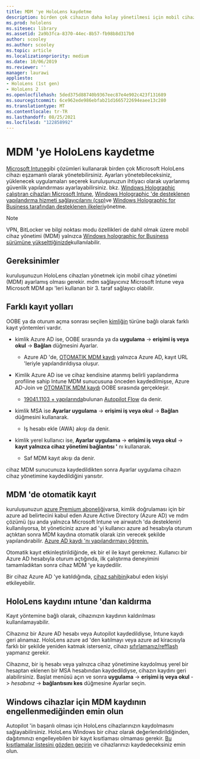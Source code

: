 ```yaml
---
title: MDM 'ye HoloLens kaydetme
description: birden çok cihazın daha kolay yönetilmesi için mobil cihaz yönetimi 'ne (MDM) HoloLens kaydetmeyi öğrenin.
ms.prod: hololens
ms.sitesec: library
ms.assetid: 2a9b3fca-8370-44ec-8b57-fb98b8d317b0
author: scooley
ms.author: scooley
ms.topic: article
ms.localizationpriority: medium
ms.date: 10/06/2019
ms.reviewer: ''
manager: laurawi
appliesto:
- HoloLens (1st gen)
- HoloLens 2
ms.openlocfilehash: 5ded375d88740b9367eec87e4e902c423f131689
ms.sourcegitcommit: 6ce962ede986ebfab21d1665722694eaee13c280
ms.translationtype: MT
ms.contentlocale: tr-TR
ms.lasthandoff: 08/25/2021
ms.locfileid: "122858992"
---
```

# <a name="enroll-hololens-in-mdm"></a>MDM 'ye HoloLens kaydetme

[Microsoft Intune](/intune/windows-holographic-for-business)gibi çözümleri kullanarak birden çok Microsoft HoloLens cihazı eşzamanlı olarak yönetebilirsiniz. Ayarları yönetebileceksiniz, yüklenecek uygulamaları seçerek kuruluşunuzun ihtiyacı olarak uyarlanmış güvenlik yapılandırması ayarlayabilirsiniz. bkz. [Windows Holographic çalıştıran cihazları Microsoft Intune](/intune/windows-holographic-for-business), [Windows Holographic 'de desteklenen yapılandırma hizmeti sağlayıcılarını (csp)](https://msdn.microsoft.com/windows/hardware/commercialize/customize/mdm/configuration-service-provider-reference#hololens)ve [Windows Holographic for Business tarafından desteklenen ilkeleri](https://msdn.microsoft.com/windows/hardware/commercialize/customize/mdm/policy-configuration-service-provider#hololenspolicies)yönetme.

> [!NOTE]
> VPN, BitLocker ve bilgi noktası modu özellikleri de dahil olmak üzere mobil cihaz yönetimi (MDM) yalnızca [Windows holographic for Business sürümüne yükselttiğinizde](hololens1-upgrade-enterprise.md)kullanılabilir.

## <a name="requirements"></a>Gereksinimler

 kuruluşunuzun HoloLens cihazları yönetmek için mobil cihaz yönetimi (MDM) ayarlamış olması gerekir. mdm sağlayıcınız Microsoft Intune veya Microsoft MDM apı 'leri kullanan bir 3. taraf sağlayıcı olabilir.

## <a name="different-ways-to-enroll"></a>Farklı kayıt yolları

OOBE ya da oturum açma sonrası seçilen [kimliğin](hololens-identity.md) türüne bağlı olarak farklı kayıt yöntemleri vardır.

- kimlik Azure AD ise, OOBE sırasında ya da **uygulama**  ->  **erişimi iş veya okul**  ->  **Bağlan** düğmesini Ayarlar.
    - Azure AD 'de, [OTOMATIK MDM kaydı](hololens-enroll-mdm.md#auto-enrollment-in-mdm) yalnızca Azure AD, kayıt URL 'leriyle yapılandırıldıysa oluşur.

- Kimlik Azure AD ise ve cihaz kendisine atanmış belirli yapılandırma profiline sahip Intune MDM sunucusuna önceden kaydedilmişse, Azure AD-Join ve [OTOMATIK MDM kaydı](hololens-enroll-mdm.md#auto-enrollment-in-mdm) OOBE sırasında gerçekleşir.
    - [19041.1103 + yapılarında](hololens-release-notes.md#windows-holographic-version-2004)bulunan [Autopilot Flow](hololens2-autopilot.md) da denir.


- kimlik MSA ise **Ayarlar uygulama**  ->  **erişimi iş veya okul**  ->  **Bağlan** düğmesini kullanarak.
    - Iş hesabı ekle (AWA) akışı da denir.
- kimlik yerel kullanıcı ise, **Ayarlar uygulama**  ->  **erişimi iş veya okul**  ->  **kayıt yalnızca cihaz yönetimi bağlantısı '** nı kullanarak.
    - Saf MDM kayıt akışı da denir.

cihaz MDM sunucunuza kaydedildikten sonra Ayarlar uygulama cihazın cihaz yönetimine kaydedildiğini yansıtır.

## <a name="auto-enrollment-in-mdm"></a>MDM 'de otomatik kayıt

kuruluşunuzun [azure Premium aboneliği](https://azure.microsoft.com/overview/)varsa, kimlik doğrulaması için bir azure ad belirtecini kabul eden Azure Active Directory (Azure AD) ve mdm çözümü (şu anda yalnızca Microsoft Intune ve airwatch 'da desteklenir) kullanılıyorsa, bt yöneticiniz azure ad 'yi kullanıcı azure ad hesabıyla oturum açtıktan sonra MDM kaydına otomatik olarak izin verecek şekilde yapılandırabilir. [Azure AD kaydı 'nı yapılandırmayı öğrenin.](/mem/intune/enrollment/windows-enroll#enable-windows-10-automatic-enrollment)

Otomatik kayıt etkinleştirildiğinde, ek bir el ile kayıt gerekmez. Kullanıcı bir Azure AD hesabıyla oturum açtığında, ilk çalıştırma deneyimini tamamladıktan sonra cihaz MDM 'ye kaydedilir.

Bir cihaz Azure AD 'ye katıldığında, [cihaz sahibini](security-adminless-os.md#device-owner)kabul eden kişiyi etkileyebilir.

## <a name="unenroll-hololens-from-intune"></a>HoloLens kaydını ıntune 'dan kaldırma

Kayıt yöntemine bağlı olarak, cihazınızın kaydının kaldırılması kullanılamayabilir.

Cihazınız bir Azure AD hesabı veya Autopilot kaydedildiyse, Intune kaydı geri alınamaz. HoloLens azure ad 'den katılmayı veya azure ad kiracısıyla farklı bir şekilde yeniden katmak isterseniz, cihazı [sıfırlamanız/refflash](hololens-recovery.md#reset-the-device) yapmanız gerekir.

Cihazınız, bir iş hesabı veya yalnızca cihaz yönetimine kaydolmuş yerel bir hesaptan eklenen bir MSA hesabından kaydedildiyse, cihazın kaydını geri alabilirsiniz. Başlat menüsü açın ve sonra **uygulama**  ->  **erişimi iş veya okul**  ->  *hesabınız*  ->  **bağlantısını kes** düğmesine Ayarlar seçin.

## <a name="ensure-that-mdm-enrollment-isnt-blocked-for-windows-devices"></a>Windows cihazlar için MDM kaydının engellenmediğinden emin olun

Autopilot 'in başarılı olması için HoloLens cihazlarınızın kaydolmasını sağlayabilirsiniz. HoloLens Windows bir cihaz olarak değerlendirildiğinden, dağıtımınızı engelleyebilen bir kayıt kısıtlaması olmaması gerekir. [Bu kısıtlamalar listesini gözden geçirin](/mem/intune/enrollment/enrollment-restrictions-set) ve cihazlarınızı kaydedeceksiniz emin olun.